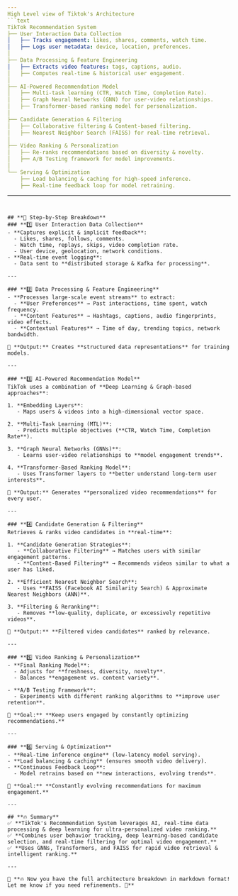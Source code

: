 ```yaml
---
High Level view of Tiktok's Architecture
```text
TikTok Recommendation System
├── User Interaction Data Collection
│   ├── Tracks engagement: likes, shares, comments, watch time.
│   ├── Logs user metadata: device, location, preferences.
│
├── Data Processing & Feature Engineering
│   ├── Extracts video features: tags, captions, audio.
│   ├── Computes real-time & historical user engagement.
│
├── AI-Powered Recommendation Model
│   ├── Multi-task learning (CTR, Watch Time, Completion Rate).
│   ├── Graph Neural Networks (GNN) for user-video relationships.
│   ├── Transformer-based ranking model for personalization.
│
├── Candidate Generation & Filtering
│   ├── Collaborative filtering & Content-based filtering.
│   ├── Nearest Neighbor Search (FAISS) for real-time retrieval.
│
├── Video Ranking & Personalization
│   ├── Re-ranks recommendations based on diversity & novelty.
│   ├── A/B Testing framework for model improvements.
│
└── Serving & Optimization
    ├── Load balancing & caching for high-speed inference.
    ├── Real-time feedback loop for model retraining.

```
---
```


## **📌 Step-by-Step Breakdown**
### **1️⃣ User Interaction Data Collection**
- **Captures explicit & implicit feedback**:
  - Likes, shares, follows, comments.
  - Watch time, replays, skips, video completion rate.
  - User device, geolocation, network conditions.
- **Real-time event logging**:
  - Data sent to **distributed storage & Kafka for processing**.

---

### **2️⃣ Data Processing & Feature Engineering**
- **Processes large-scale event streams** to extract:
  - **User Preferences** → Past interactions, time spent, watch frequency.
  - **Content Features** → Hashtags, captions, audio fingerprints, video effects.
  - **Contextual Features** → Time of day, trending topics, network bandwidth.

🚀 **Output:** Creates **structured data representations** for training models.

---

### **3️⃣ AI-Powered Recommendation Model**
TikTok uses a combination of **Deep Learning & Graph-based approaches**:

1. **Embedding Layers**:
   - Maps users & videos into a high-dimensional vector space.

2. **Multi-Task Learning (MTL)**:
   - Predicts multiple objectives (**CTR, Watch Time, Completion Rate**).

3. **Graph Neural Networks (GNNs)**:
   - Learns user-video relationships to **model engagement trends**.

4. **Transformer-Based Ranking Model**:
   - Uses Transformer layers to **better understand long-term user interests**.

🚀 **Output:** Generates **personalized video recommendations** for every user.

---

### **4️⃣ Candidate Generation & Filtering**
Retrieves & ranks video candidates in **real-time**:

1. **Candidate Generation Strategies**:
   - **Collaborative Filtering** → Matches users with similar engagement patterns.
   - **Content-Based Filtering** → Recommends videos similar to what a user has liked.

2. **Efficient Nearest Neighbor Search**:
   - Uses **FAISS (Facebook AI Similarity Search) & Approximate Nearest Neighbors (ANN)**.

3. **Filtering & Reranking**:
   - Removes **low-quality, duplicate, or excessively repetitive videos**.

🚀 **Output:** **Filtered video candidates** ranked by relevance.

---

### **5️⃣ Video Ranking & Personalization**
- **Final Ranking Model**:
  - Adjusts for **freshness, diversity, novelty**.
  - Balances **engagement vs. content variety**.

- **A/B Testing Framework**:
  - Experiments with different ranking algorithms to **improve user retention**.

🚀 **Goal:** **Keep users engaged by constantly optimizing recommendations.**

---

### **6️⃣ Serving & Optimization**
- **Real-time inference engine** (low-latency model serving).
- **Load balancing & caching** (ensures smooth video delivery).
- **Continuous Feedback Loop**:
  - Model retrains based on **new interactions, evolving trends**.

🚀 **Goal:** **Constantly evolving recommendations for maximum engagement.**

---

## **🔥 Summary**
✅ **TikTok's Recommendation System leverages AI, real-time data processing & deep learning for ultra-personalized video ranking.**  
✅ **Combines user behavior tracking, deep learning-based candidate selection, and real-time filtering for optimal video engagement.**  
✅ **Uses GNNs, Transformers, and FAISS for rapid video retrieval & intelligent ranking.**  

---

📌 **🔥 Now you have the full architecture breakdown in markdown format! Let me know if you need refinements. 🚀**  
